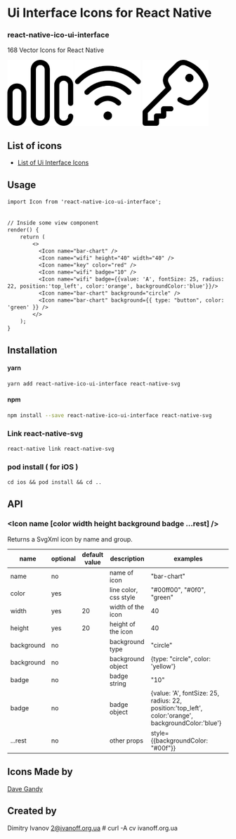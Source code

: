 # Ui Interface Icons for React Native

### react-native-ico-ui-interface

168 Vector Icons for React Native

<img src="./static/bar-chart.png" alt="bar-chart" width="150" height="150"> <img src="./static/wifi.png" alt="wifi" width="150" height="150"> <img src="./static/key.png" alt="key" width="150" height="150">

## List of icons

- [List of Ui Interface Icons](http://ico.simpleness.org/pack/ui-interface)

## Usage

```
import Icon from 'react-native-ico-ui-interface';


// Inside some view component
render() {
    return (
        <>
          <Icon name="bar-chart" />
          <Icon name="wifi" height="40" width="40" />
          <Icon name="key" color="red" />
          <Icon name="wifi" badge="10" />
          <Icon name="wifi" badge={{value: 'A', fontSize: 25, radius: 22, position:'top_left', color:'orange', backgroundColor:'blue'}}/>
          <Icon name="bar-chart" background="circle" />
          <Icon name="bar-chart" background={{ type: "button", color: 'green' }} />
        </>
    );
}

```

## Installation

#### yarn

```bash
yarn add react-native-ico-ui-interface react-native-svg
```

#### npm

```bash
npm install --save react-native-ico-ui-interface react-native-svg
```

### Link react-native-svg

```bash
react-native link react-native-svg
```

### pod install ( for iOS )

```
cd ios && pod install && cd ..
```

## API

### <Icon name [color width height background badge ...rest] />

Returns a SvgXml icon by name and group.

 name | optional | default value | description | examples
------|----------|---------------|-------------|---------
name | no |  | name of icon | "bar-chart"
color | yes | | line color, css style | "#00ff00", "#0f0", "green"
width | yes | 20 | width of the icon | 40
height | yes | 20 | height of the icon | 40
background | no | | background type | "circle"
background | no | | background object | {type: "circle", color: 'yellow'}
badge | no | | badge string | "10"
badge | no | | badge object | {value: 'A', fontSize: 25, radius: 22, position:'top_left', color:'orange', backgroundColor:'blue'}
...rest | no | | other props | style={{backgroundColor: "#00f"}}

## Icons Made by

[Dave Gandy](https://www.flaticon.com/authors/dave-gandy)

## Created by

Dimitry Ivanov <2@ivanoff.org.ua> # curl -A cv ivanoff.org.ua
